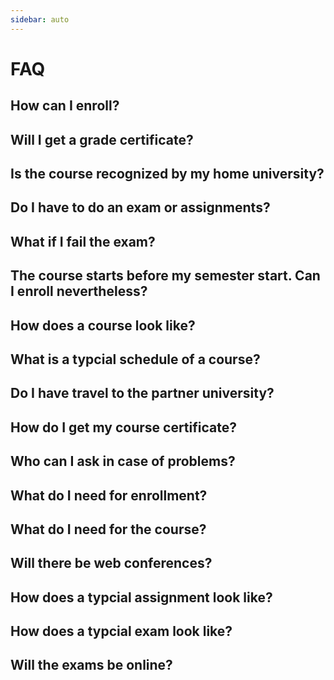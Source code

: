 ```yaml
---
sidebar: auto
---
```


# FAQ

## How can I enroll?

## Will I get a grade certificate?

## Is the course recognized by my home university?

## Do I have to do an exam or assignments?

## What if I fail the exam?

## The course starts before my semester start. Can I enroll nevertheless?

## How does a course look like?

## What is a typcial schedule of a course?

## Do I have travel to the partner university?

## How do I get my course certificate?

## Who can I ask in case of problems?

## What do I need for enrollment?

## What do I need for the course?

## Will there be web conferences?

## How does a typcial assignment look like?

## How does a typcial exam look like?

## Will the exams be online?


